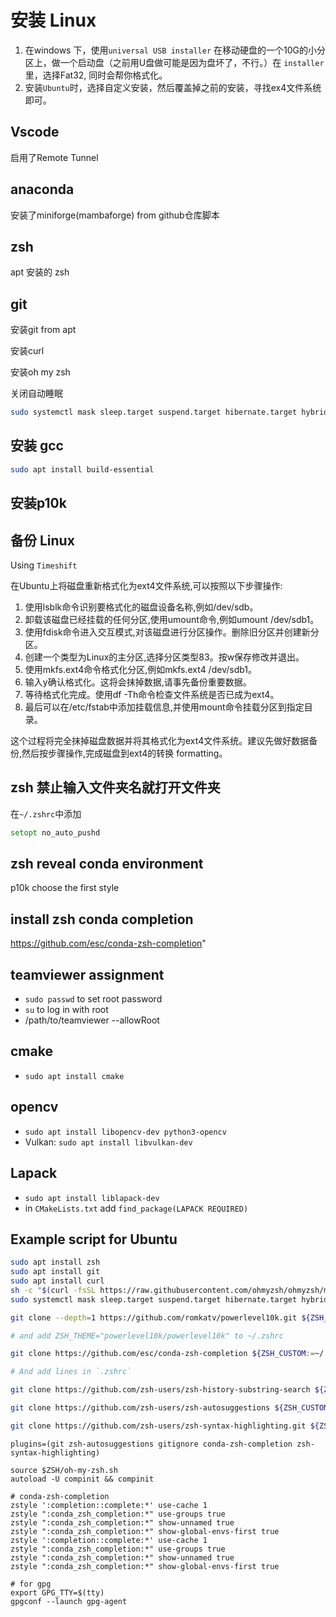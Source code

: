 # 安装 Linux

1. 在windows 下，使用`universal USB installer` 在移动硬盘的一个10G的小分区上，做一个启动盘（之前用U盘做可能是因为盘坏了，不行。）在 `installer` 里，选择Fat32, 同时会帮你格式化。
2. 安装`Ubuntu`时，选择自定义安装，然后覆盖掉之前的安装，寻找ex4文件系统即可。

## Vscode

启用了Remote Tunnel

## anaconda

安装了miniforge(mambaforge) from github仓库脚本

## zsh

apt 安装的 zsh

## git

安装git from apt

安装curl

安装oh my zsh

关闭自动睡眠

```bash
sudo systemctl mask sleep.target suspend.target hibernate.target hybrid-sleep.target
```

## 安装 gcc

```bash
sudo apt install build-essential
```

## 安装p10k

## 备份 Linux

Using `Timeshift`

在Ubuntu上将磁盘重新格式化为ext4文件系统,可以按照以下步骤操作:

1. 使用lsblk命令识别要格式化的磁盘设备名称,例如/dev/sdb。
2. 卸载该磁盘已经挂载的任何分区,使用umount命令,例如umount /dev/sdb1。
3. 使用fdisk命令进入交互模式,对该磁盘进行分区操作。删除旧分区并创建新分区。
4. 创建一个类型为Linux的主分区,选择分区类型83。按w保存修改并退出。
5. 使用mkfs.ext4命令格式化分区,例如mkfs.ext4 /dev/sdb1。
6. 输入y确认格式化。这将会抹掉数据,请事先备份重要数据。
7. 等待格式化完成。使用df -Th命令检查文件系统是否已成为ext4。
8. 最后可以在/etc/fstab中添加挂载信息,并使用mount命令挂载分区到指定目录。

这个过程将完全抹掉磁盘数据并将其格式化为ext4文件系统。建议先做好数据备份,然后按步骤操作,完成磁盘到ext4的转换 formatting。

## zsh 禁止输入文件夹名就打开文件夹

在`~/.zshrc`中添加

``` zsh
setopt no_auto_pushd
```

## zsh reveal conda environment

p10k choose the first style

## install zsh conda completion

<https://github.com/esc/conda-zsh-completion>"

## teamviewer assignment

- `sudo passwd` to set root password
- `su` to log in with root
- /path/to/teamviewer --allowRoot

## cmake

- `sudo apt install cmake`

## opencv

- `sudo apt install libopencv-dev python3-opencv`
- Vulkan: `sudo apt install libvulkan-dev`

## Lapack

- `sudo apt install liblapack-dev`
- in `CMakeLists.txt` add `find_package(LAPACK REQUIRED)`

## Example script for Ubuntu

```bash
sudo apt install zsh
sudo apt install git
sudo apt install curl
sh -c "$(curl -fsSL https://raw.githubusercontent.com/ohmyzsh/ohmyzsh/master/tools/install.sh)"
sudo systemctl mask sleep.target suspend.target hibernate.target hybrid-sleep.target

git clone --depth=1 https://github.com/romkatv/powerlevel10k.git ${ZSH_CUSTOM:-$HOME/.oh-my-zsh/custom}/themes/powerlevel10k

# and add ZSH_THEME="powerlevel10k/powerlevel10k" to ~/.zshrc

git clone https://github.com/esc/conda-zsh-completion ${ZSH_CUSTOM:=~/.oh-my-zsh/custom}/plugins/conda-zsh-completion

# And add lines in `.zshrc`

git clone https://github.com/zsh-users/zsh-history-substring-search ${ZSH_CUSTOM:-~/.oh-my-zsh/custom}/plugins/zsh-history-substring-search

git clone https://github.com/zsh-users/zsh-autosuggestions ${ZSH_CUSTOM:-~/.oh-my-zsh/custom}/plugins/zsh-autosuggestions

git clone https://github.com/zsh-users/zsh-syntax-highlighting.git ${ZSH_CUSTOM:-~/.oh-my-zsh/custom}/plugins/zsh-syntax-highlighting

```

```.zshrc
plugins=(git zsh-autosuggestions gitignore conda-zsh-completion zsh-syntax-highlighting)

source $ZSH/oh-my-zsh.sh
autoload -U compinit && compinit

# conda-zsh-completion
zstyle ':completion::complete:*' use-cache 1
zstyle ":conda_zsh_completion:*" use-groups true
zstyle ":conda_zsh_completion:*" show-unnamed true
zstyle ":conda_zsh_completion:*" show-global-envs-first true
zstyle ':completion::complete:*' use-cache 1
zstyle ":conda_zsh_completion:*" use-groups true
zstyle ":conda_zsh_completion:*" show-unnamed true
zstyle ":conda_zsh_completion:*" show-global-envs-first true

# for gpg
export GPG_TTY=$(tty) 
gpgconf --launch gpg-agent
```
